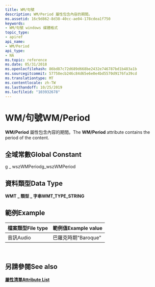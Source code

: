 ```yaml
---
title: WM/句號
description: WM/Period 屬性包含內容的期間。
ms.assetid: 16c9d862-8d38-40cc-ae04-178cdea1f750
keywords:
- WM/句號 windows 媒體格式
topic_type:
- apiref
api_name:
- WM/Period
api_type:
- NA
ms.topic: reference
ms.date: 05/31/2018
ms.openlocfilehash: 86bd87c72d689d668be2432e746787bd1b483a1b
ms.sourcegitcommit: 57758ecb246c84d65e6e0e4bd5570d9176fa39cd
ms.translationtype: MT
ms.contentlocale: zh-TW
ms.lasthandoff: 10/25/2019
ms.locfileid: "103932678"
---
```

# <a name="wmperiod"></a><span data-ttu-id="fac39-104">WM/句號</span><span class="sxs-lookup"><span data-stu-id="fac39-104">WM/Period</span></span>

<span data-ttu-id="fac39-105">**WM/Period** 屬性包含內容的期間。</span><span class="sxs-lookup"><span data-stu-id="fac39-105">The **WM/Period** attribute contains the period of the content.</span></span>

## <a name="global-constant"></a><span data-ttu-id="fac39-106">全域常數</span><span class="sxs-lookup"><span data-stu-id="fac39-106">Global Constant</span></span>

<span data-ttu-id="fac39-107">g \_ wszWMPeriod</span><span class="sxs-lookup"><span data-stu-id="fac39-107">g\_wszWMPeriod</span></span>

## <a name="data-type"></a><span data-ttu-id="fac39-108">資料類型</span><span class="sxs-lookup"><span data-stu-id="fac39-108">Data Type</span></span>

<span data-ttu-id="fac39-109">**WMT \_ 類型 \_ 字串**</span><span class="sxs-lookup"><span data-stu-id="fac39-109">**WMT\_TYPE\_STRING**</span></span>

## <a name="example"></a><span data-ttu-id="fac39-110">範例</span><span class="sxs-lookup"><span data-stu-id="fac39-110">Example</span></span>



| <span data-ttu-id="fac39-111">檔案類型</span><span class="sxs-lookup"><span data-stu-id="fac39-111">File type</span></span> | <span data-ttu-id="fac39-112">範例值</span><span class="sxs-lookup"><span data-stu-id="fac39-112">Example value</span></span> |
|-----------|---------------|
| <span data-ttu-id="fac39-113">音訊</span><span class="sxs-lookup"><span data-stu-id="fac39-113">Audio</span></span>     | <span data-ttu-id="fac39-114">巴羅克時期</span><span class="sxs-lookup"><span data-stu-id="fac39-114">"Baroque"</span></span>     |



 

## <a name="see-also"></a><span data-ttu-id="fac39-115">另請參閱</span><span class="sxs-lookup"><span data-stu-id="fac39-115">See also</span></span>

<dl> <dt>

[<span data-ttu-id="fac39-116">**屬性清單**</span><span class="sxs-lookup"><span data-stu-id="fac39-116">**Attribute List**</span></span>](attribute-list.md)
</dt> </dl>

 

 




